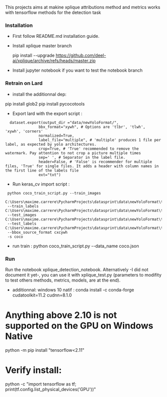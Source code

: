 This projects aims at makine xplique attributions method and metrics
works with tensorflow methods for the detection task

### Installation

- First follow README.md installation guide.
- Install xplique master branch


    pip install --upgrade https://github.com/deel-ai/xplique/archive/refs/heads/master.zip


- Install jupyter notebook if you want to test the notebook branch

### Retrain on Lard
- install the additionnal dep:

pip install glob2
pip install pycocotools

- Export lard with the export script :

```
  dataset.export(output_dir ="data/newYoloFormat/", 
               bbx_format="xywh", # Options are 'tlbr', 'tlwh', 'xywh', 'corners'
               normalized=True, 
               label_file="multiple", # 'multiple' produces 1 file per label, as expected by yolo architectures. 
               crop=True, # 'True' recommended to remove the watermark. Pay attention to not crop a picture multiple times
               sep=' ', # Separator in the label file.
               header=False, # 'False' is recommender for multiple files, 'True' for single files. It adds a header with column names in the first line of the labels file  
               ext="txt")
```
- Run keras_cv import script :

```
 python coco_train_script.py --train_images 
 C:\Users\maxime.carrere\PycharmProjects\datasprint\data\newYoloFormat\train\images 
 --train_labels C:\Users\maxime.carrere\PycharmProjects\datasprint\data\newYoloFormat\train\labels 
 --test_images C:\Users\maxime.carrere\PycharmProjects\datasprint\data\newYoloFormat\test\images 
 --test_labels C:\Users\maxime.carrere\PycharmProjects\datasprint\data\newYoloFormat\test\labels 
 --bbox_source_format cxcywh 
 -s coco
```

- run train :
python coco_train_script.py --data_name coco.json
### Run
Run the notebook xplique_detection_notebook.
Alternatively -I did not document it yet-, you can use it with xplique_test.py (parameters to modifity to test
others methods, metrics, models, are at the end).

- additionnal:
windows 10 natif :
  conda install -c conda-forge cudatoolkit=11.2 cudnn=8.1.0
# Anything above 2.10 is not supported on the GPU on Windows Native
python -m pip install "tensorflow<2.11"
# Verify install:
python -c "import tensorflow as tf; print(tf.config.list_physical_devices('GPU'))"
